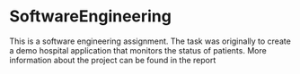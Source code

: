 # SoftwareEngineering

This is a software engineering assignment. The task was originally to create a demo hospital application that monitors the status of patients. More information about the project can be found in the report
